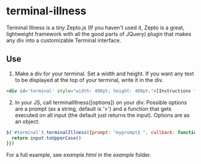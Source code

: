 terminal-illness
================

Terminal Illness is a _tiny_ Zepto.js (If you haven't used it, Zepto is a great, lightweight framework with all the good parts of JQuery) plugin that makes any div into a customizable Terminal interface.

Use
---

1. Make a div for your terminal. Set a width and height. If you want any text to be displayed at the top of your terminal, write it in the div.
```html
<div id='terminal' style="width: 400pt; height: 400pt;">[Instructions for terminal use...]</div>
```
2. In your JS, call terminalIllness([options]) on your div. Possible options are a prompt (as a string, default is '>') and a function that gets executed on all input (the default just returns the input). Options are as an object.
```javascript
$('#terminal').terminalIllness({prompt: "myprompt$ ", callback: function(input){
  return input.toUpperCase()
}})
```

For a full example, see *example.html* in the *example* folder. 
